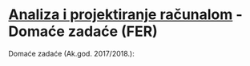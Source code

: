# [Analiza i projektiranje računalom](https://www.fer.unizg.hr/predmet/apr) - Domaće zadaće (FER)

Domaće zadaće (Ak.god. 2017/2018.):
